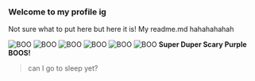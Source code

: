 ### Welcome to my profile ig
Not sure what to put here but here it is! My readme.md hahahahahah

![BOO](https://img.shields.io/badge/boo!-8A2BE2) ![BOO](https://img.shields.io/badge/boo!-8A2BE2) ![BOO](https://img.shields.io/badge/boo!-8A2BE2) ![BOO](https://img.shields.io/badge/boo!-8A2BE2) ![BOO](https://img.shields.io/badge/boo!-8A2BE2) ![BOO](https://img.shields.io/badge/boo!-8A2BE2) **Super Duper Scary Purple BOOS!**

> can I go to sleep yet?
